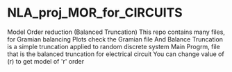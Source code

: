 # NLA_proj_MOR_for_CIRCUITS 
Model Order reduction (Balanced Truncation)
This repo contains many files, for Gramian balancing Plots check the Gramian file
And Balance Truncation is a simple truncation applied to random discrete system
Main Progrm, file that is the balanced truncation for electrical circuit
You can change value of (r) to get model of 'r' order
